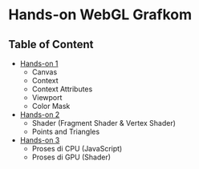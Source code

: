 # Hands-on WebGL Grafkom

## Table of Content
- [Hands-on 1](https://github.com/GSculerlor/hands-on-webgl/tree/master/hands_on-1)
    - Canvas
    - Context
    - Context Attributes
    - Viewport
    - Color Mask
- [Hands-on 2](https://github.com/GSculerlor/hands-on-webgl/tree/master/hands_on-2)
    - Shader (Fragment Shader & Vertex Shader)
    - Points and Triangles
- [Hands-on 3](https://github.com/GSculerlor/hands-on-webgl/tree/master/hands_on-3)
    - Proses di CPU (JavaScript)
    - Proses di GPU (Shader)
